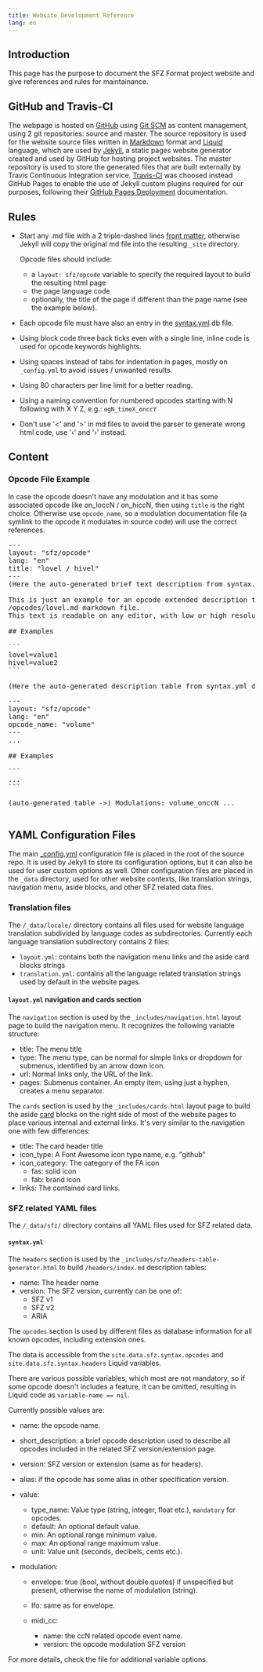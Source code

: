 ```yaml
---
title: Website Development Reference
lang: en
---
```

## Introduction

This page has the purpose to document the SFZ Format project website and give
references and rules for maintainance.

## GitHub and Travis-CI

The webpage is hosted on [GitHub] using [Git SCM]
as content management, using 2 git repositories: source and master.
The source repository is used for the website source files written in [Markdown]
format and [Liquid] language, which are used by [Jekyll],
a static pages website generator created and used by GitHub for hosting
project websites.
The master repository is used to store the generated files that are built
externally by Travis Continuous Integration service.
[Travis-CI] was choosed instead GitHub Pages to enable the use of Jekyll custom
plugins required for our purposes, following their [GitHub Pages Deployment]
documentation.

[Git SCM]: https://git-scm.com/
[GitHub]: https://github.com/sfzformat/sfzformat.github.io
[GitHub Pages Deployment]: https://docs.travis-ci.com/user/deployment/pages/
[Jekyll]: https://jekyllrb.com/
[Liquid]: https://shopify.github.io/liquid/
[Markdown]: https://daringfireball.net/projects/markdown/syntax
[Travis-CI]: https://travis-ci.com

## Rules

- Start any .md file with a 2 triple-dashed lines [front matter],
  otherwise Jekyll will copy the original md file into the resulting `_site`
  directory.

  Opcode files should include:
  - a `layout: sfz/opcode` variable to specify the
    required layout to build the resulting html page
  - the page language code
  - optionally, the title of the page if different than the page name
    (see the example below).

- Each opcode file must have also an entry in the [syntax.yml] db file.

- Using block code three back ticks even with a single line, inline code is used
  for opcode keywords highlights.

- Using spaces instead of tabs for indentation in pages, mostly on `_config.yml`
  to avoid issues / unwanted results.

- Using 80 characters per line limit for a better reading.

- Using a naming convention for numbered opcodes starting with N following with
  X Y Z, e.g.: `egN_timeX_onccY`

- Don't use '<' and '>' in md files to avoid the parser to generate wrong html
  code, use '‹' and '›' instead.

[front matter]: https://jekyllrb.com/docs/front-matter/
[syntax.yml]: #syntaxyml

## Content

### Opcode File Example

In case the opcode doesn't have any modulation and it has some associated
opcode like on_loccN / on_hiccN, then using `title` is the right choice.
Otherwise use `opcode_name`, so a modulation documentation file (a symlink to the
opcode it modulates in source code) will use the correct references.

<?prettify?>
<pre class="prettyprint">
---
layout: "sfz/opcode"
lang: "en"
title: "lovel / hivel"
---
(Here the auto-generated brief text description from syntax.yml db...)

This is just an example for an opcode extended description to be written in some
/opcodes/lovel.md markdown file.
This text is readable on any editor, with low or high resolutions.

## Examples

```
lovel=value1
hivel=value2
```

(Here the auto-generated description table from syntax.yml db...)
</pre>

<?prettify?>
<pre class="prettyprint">
---
layout: "sfz/opcode"
lang: "en"
opcode_name: "volume"
---
...

## Examples

```
...
```

(auto-generated table ->) Modulations: volume_onccN ...

</pre>

## YAML Configuration Files

The main [_config.yml] configuration file is placed in the root of the source repo.
It is used by Jekyll to store its configuration options, but it can also be used
for user custom options as well.
Other configuration files are placed in the `_data` directory, used for other
website contexts, like translation strings, navigation menu, aside blocks,
and other SFZ related data files.

[_config.yml]: https://jekyllrb.com/docs/configuration/

### Translation files

The `/_data/locale/` directory contains all files used for website
language translation subdivided by language codes as subdirectories.
Currently each language translation subdirectory contains 2 files:

- `layout.yml`: contains both the navigation menu links and the aside card blocks
	strings
- `translation.yml`: contains all the language related translation strings used
	by default in the website pages.

#### `layout.yml` navigation and cards section

The `navigation` section is used by the `_includes/navigation.html` layout page
to build the navigation menu. It recognizes the following variable structure:

- title: The menu title
- type:  The menu type, can be normal for simple links or dropdown for submenus,
         identified by an arrow down icon.
- url:   Normal links only, the URL of the link.
- pages: Submenus container. An empty item, using just a hyphen,
         creates a menu separator.

The `cards` section is used by the `_includes/cards.html` layout page to build
the aside [card] blocks on the right side of most of the website pages to place
various internal and external links.
It's very similar to the navigation one with few differences:

- title: The card header title
- icon_type: A Font Awesome icon type name, e.g. "github"
- icon_category: The category of the FA icon
  - fas: solid icon
  - fab: brand icon
- links: The contained card links.

[card]: https://getbootstrap.com/docs/4.0/components/card/

### SFZ related YAML files

The `/_data/sfz/` directory contains all YAML files used for SFZ related data.

#### `syntax.yml`

The `headers` section is used by the `_includes/sfz/headers-table-generator.html`
to build `/headers/index.md` description tables:

- name: The header name
- version: The SFZ version, currently can be one of:
  - SFZ v1
  - SFZ v2
  - ARIA

The `opcodes` section is used by different files as database information for all
known opcodes, including extension ones.

The data is accessible from the `site.data.sfz.syntax.opcodes` and
 `site.data.sfz.syntax.headers` Liquid variables.

There are various possible variables, which most are not mandatory, so if some
opcode doesn't includes a feature, it can be omitted, resulting in Liquid code as
`variable-name == nil`.

Currently possible values are:

- name: the opcode name.

- short_description: a brief opcode description used to describe all opcodes
  included in the related SFZ version/extension page.

- version: SFZ version or extension (same as for headers).

- alias: if the opcode has some alias in other specification version.

- value:
  - type_name: Value type (string, integer, float etc.), `mandatory` for opcodes.
  - default:   An optional default value.
  - min:       An optional range minimum value.
  - max:       An optional range maximum value.
  - unit:      Value unit (seconds, decibels, cents etc.).

- modulation:
  - envelope: true (bool, without double quotes) if unspecified but present,
              otherwise the name of modulation (string).

  - lfo: same as for envelope.

  - midi_cc:
    - name: the ccN related opcode event name.
    - version: the opcode modulation SFZ version

For more details, check the file for additional variable options.

